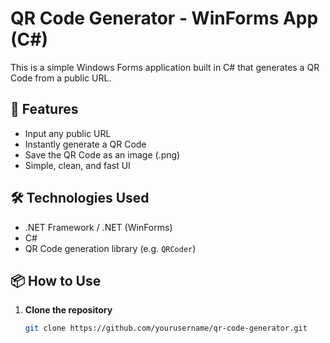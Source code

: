 # QR Code Generator - WinForms App (C#)

This is a simple Windows Forms application built in C# that generates a QR Code from a public URL.

## 🚀 Features

- Input any public URL
- Instantly generate a QR Code
- Save the QR Code as an image (.png)
- Simple, clean, and fast UI

## 🛠️ Technologies Used

- .NET Framework / .NET (WinForms)
- C#
- QR Code generation library (e.g. `QRCoder`)

## 📦 How to Use

1. **Clone the repository**
   ```bash
   git clone https://github.com/yourusername/qr-code-generator.git
